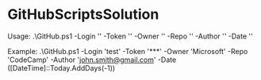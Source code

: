 # GitHubScriptsSolution

Usage: 
  .\GitHub.ps1 
      -Login '<GitHub login>'
      -Token '<GitHub token>'
      -Owner '<owner>'
      -Repo '<repository>'
      -Author '<commit author>'
      -Date '<date from>'
  
Example:
  .\GitHub.ps1 
      -Login 'test'
      -Token '***'
      -Owner 'Microsoft'
      -Repo 'CodeCamp'
      -Author 'john.smith@gmail.com'
      -Date ([DateTime]::Today.AddDays(-1))
